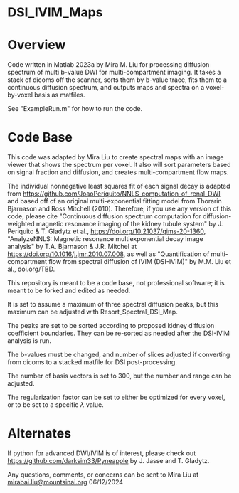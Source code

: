 # DSI_IVIM_Maps

# Overview
Code written in Matlab 2023a by Mira M. Liu for processing diffusion spectrum of multi b-value DWI for multi-compartment imaging. 
It takes a stack of dicoms off the scanner, sorts them by b-value trace, fits them to a continuous diffusion spectrum, and outputs maps and spectra on a voxel-by-voxel basis as matfiles.


See "ExampleRun.m" for how to run the code.

# Code Base
This code was adapted by Mira Liu to create spectral maps with an image viewer that shows the spectrum per voxel. It also will sort parameters based on signal fraction and diffusion, and creates multi-compartment flow maps.

The individual nonnegative least squares fit of each signal decay is adapted from https://github.com/JoaoPeriquito/NNLS_computation_of_renal_DWI and based off of an original multi-exponential fitting model from Thorarin Bjarnason and Ross Mitchell (2010). Therefore, if you use any version of this code, please cite "Continuous diffusion spectrum computation for diffusion-weighted magnetic resonance imaging of the kidney tubule system" by J. Periquito & T. Gladytz et al., https://doi.org/10.21037/qims-20-1360, "AnalyzeNNLS: Magnetic resonance multiexponential decay image analysis" by T.A. Bjarnason & J.R. Mitchel at https://doi.org/10.1016/j.jmr.2010.07.008, as well as "Quantification of multi-compartment flow from spectral diffusion of IVIM (DSI-IVIM)" by M.M. Liu et al., doi.org/TBD.


This repository is meant to be a code base, not professional software; it is meant to be forked and edited as needed.

It is set to assume a maximum of three spectral diffusion peaks, but this maximum can be adjusted with Resort_Spectral_DSI_Map. 

The peaks are set to be sorted according to proposed kidney diffusion coefficient boundaries. They can be re-sorted as needed after the DSI-IVIM analysis is run.

The b-values must be changed, and number of slices adjusted if converting from dicoms to a stacked matfile for DSI post-processing.

The number of basis vectors is set to 300, but the number and range can be adjusted. 

The regularization factor can be set to either be optimized for every voxel, or to be set to a specific $\lambda$ value.

# Alternates
If python for advanced DWI/IVIM is of interest, please check out https://github.com/darksim33/Pyneapple by J. Jasse and T. Gladytz.


Any questions, comments, or concerns can be sent to Mira Liu at mirabai.liu@mountsinai.org
06/12/2024
 
